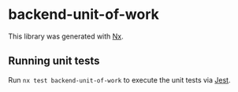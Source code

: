 # backend-unit-of-work

This library was generated with [Nx](https://nx.dev).

## Running unit tests

Run `nx test backend-unit-of-work` to execute the unit tests via [Jest](https://jestjs.io).
